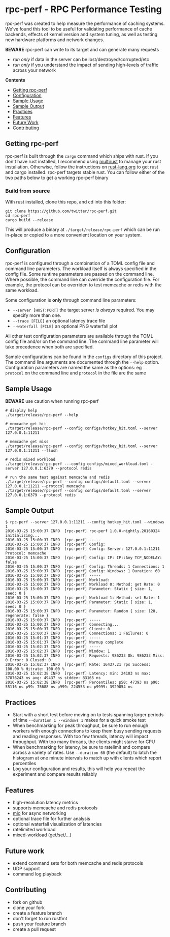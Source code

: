 # rpc-perf - RPC Performance Testing

rpc-perf was created to help measure the performance of caching systems. We've found this tool to be useful for validating performance of cache backends, effects of kernel version and system tuning, as well as testing new hardware platforms and network changes.

**BEWARE** rpc-perf can write to its target and can generate many requests
* *run only* if data in the server can be lost/destroyed/corrupted/etc
* *run only* if you understand the impact of sending high-levels of traffic across your network

**Contents**
* [Getting rpc-perf](#getting-rpc-perf)
* [Configuration](#configuration)
* [Sample Usage](#sample-usage)
* [Sample Output](#sample-output)
* [Practices](#practices)
* [Features](#features)
* [Future Work](#future-work)
* [Contributing](#contributing)

## Getting rpc-perf

rpc-perf is built through the `cargo` command which ships with rust. If you don't have rust installed, I recommend using [multirust][1] to manage your rust installation. Otherwise, follow the instructions on [rust-lang.org][2] to get rust and cargo installed. rpc-perf targets stable rust. You can follow either of the two paths below to get a working rpc-perf binary

### Build from source

With rust installed, clone this repo, and cd into this folder:

```shell
git clone https://github.com/twitter/rpc-perf.git
cd rpc-perf
cargo build --release
```

This will produce a binary at `./target/release/rpc-perf` which can be run in-place or copied to a more convenient location on your system.

## Configuration

rpc-perf is configured through a combination of a TOML config file and command line parameters. The workload itself is always specified in the config file. Some runtime parameters are passed on the command line. Where possible, the command line can override the configuration file. For example, the protocol can be overriden to test memcache or redis with the same workload.

Some configuration is **only** through command line parameters:
* `--server [HOST:PORT]` the target server *is always* required. You may specify more than one.
* `--trace [FILE]` an optional latency trace file
* `--waterfall [FILE]` an optional PNG waterfall plot

All other test configuration parameters are available through the TOML config file and/or on the command line. The command line parameter will take precedence when both are specified.

Sample configurations can be found in the `configs` directory of this project. The command line arguments are documented through the `--help` option. Configuration parameters are named the same as the options: eg `--protocol` on the command line and `protocol` in the file are the same

## Sample Usage

**BEWARE** use caution when running rpc-perf

```shell
# display help
./target/release/rpc-perf --help

# memcache get hit
./target/release/rpc-perf --config configs/hotkey_hit.toml --server 127.0.0.1:11211

# memcache get miss
./target/release/rpc-perf --config configs/hotkey_hit.toml --server 127.0.0.1:11211 --flush

# redis mixed workload
./target/release/rpc-perf ---config configs/mixed_workload.toml -server 127.0.0.1:6379 --protocol redis

# run the same test against memcache and redis
./target/release/rpc-perf --config configs/default.toml --server 127.0.0.1:11211 --protocol memcache
./target/release/rpc-perf --config configs/default.toml --server 127.0.0.1:6379 --protocol redis
```

## Sample Output

```
$ rpc-perf --server 127.0.0.1:11211 --config hotkey_hit.toml --windows 1
2016-03-25 15:00:37 INFO  [rpc-perf] rpc-perf 1.0.0-nightly.20160324 initializing...
2016-03-25 15:00:37 INFO  [rpc-perf] -----
2016-03-25 15:00:37 INFO  [rpc-perf] Config:
2016-03-25 15:00:37 INFO  [rpc-perf] Config: Server: 127.0.0.1:11211 Protocol: memcache
2016-03-25 15:00:37 INFO  [rpc-perf] Config: IP: IP::Any TCP_NODELAY: false
2016-03-25 15:00:37 INFO  [rpc-perf] Config: Threads: 1 Connections: 1
2016-03-25 15:00:37 INFO  [rpc-perf] Config: Windows: 1 Duration: 60
2016-03-25 15:00:37 INFO  [rpc-perf] -----
2016-03-25 15:00:37 INFO  [rpc-perf] Workload:
2016-03-25 15:00:37 INFO  [rpc-perf] Workload 0: Method: get Rate: 0
2016-03-25 15:00:37 INFO  [rpc-perf] Parameter: Static { size: 1, seed: 0 }
2016-03-25 15:00:37 INFO  [rpc-perf] Workload 1: Method: set Rate: 1
2016-03-25 15:00:37 INFO  [rpc-perf] Parameter: Static { size: 1, seed: 0 }
2016-03-25 15:00:37 INFO  [rpc-perf] Parameter: Random { size: 128, regenerate: false }
2016-03-25 15:00:37 INFO  [rpc-perf] -----
2016-03-25 15:00:37 INFO  [rpc-perf] Connecting...
2016-03-25 15:00:37 INFO  [rpc-perf] Client: 0
2016-03-25 15:00:37 INFO  [rpc-perf] Connections: 1 Failures: 0
2016-03-25 15:01:37 INFO  [rpc-perf] -----
2016-03-25 15:01:37 INFO  [rpc-perf] Warmup complete
2016-03-25 15:02:37 INFO  [rpc-perf] -----
2016-03-25 15:02:37 INFO  [rpc-perf] Window: 1
2016-03-25 15:02:37 INFO  [rpc-perf] Requests: 986233 Ok: 986233 Miss: 0 Error: 0 Closed: 0
2016-03-25 15:02:37 INFO  [rpc-perf] Rate: 16437.21 rps Success: 100.00 % Hitrate: 100.00 %
2016-03-25 15:02:38 INFO  [rpc-perf] Latency: min: 24103 ns max: 37876243 ns avg: 49437 ns stddev: 83165 ns
2016-03-25 15:02:38 INFO  [rpc-perf] Percentiles: p50: 47393 ns p90: 55116 ns p99: 75688 ns p999: 224553 ns p9999: 3929854 ns
```

## Practices

* Start with a short test before moving on to tests spanning larger periods of time `--duration 1 --windows 1` makes for a quick smoke test
* When benchmarking for peak throughput, be sure to run enough workers with enough connections to keep them busy sending requests and reading responses. With too few threads, latency will impact throughput. With too many threads, the clients might starve for CPU
* When benchmarking for latency, be sure to ratelimit and compare across a variety of rates. Use `--duration 60` (the default) to latch the histogram at one minute intervals to match up with clients which report percentiles
* Log your configuration and results, this will help you repeat the experiment and compare results reliably

## Features

* high-resolution latency metrics
* supports memcache and redis protocols
* [mio][3] for async networking
* optional trace file for further analysis
* optional waterfall visualization of latencies
* ratelimited workload
* mixed-workload (get/set/...)

## Future work

* extend command sets for both memcache and redis protocols
* UDP support
* command log playback

## Contributing

* fork on github
* clone your fork
* create a feature branch
* don't forget to run rustfmt
* push your feature branch
* create a pull request

[1]: https://github.com/brson/multirust
[2]: https://rust-lang.org/
[3]: https://github.com/carllerche/mio

